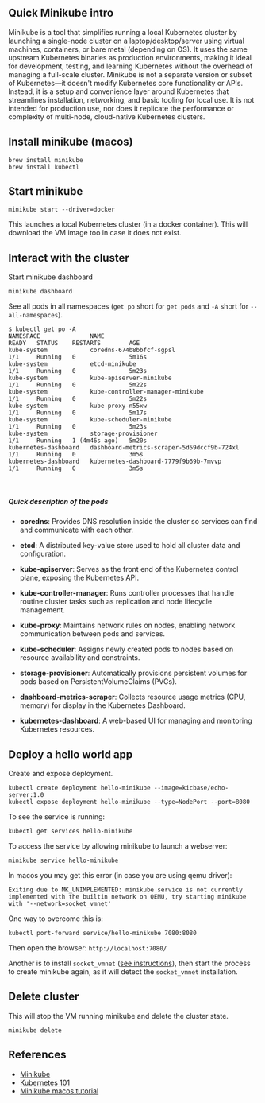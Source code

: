 ## Quick Minikube intro


Minikube is a tool that simplifies running a local Kubernetes cluster by
launching a single-node cluster on a laptop/desktop/server using virtual
machines, containers, or bare metal (depending on OS). It uses the same upstream
Kubernetes binaries as production environments, making it ideal for development,
testing, and learning Kubernetes without the overhead of managing a full-scale
cluster. Minikube is not a separate version or subset of Kubernetes—it doesn't
modify Kubernetes core functionality or APIs. Instead, it is a setup and
convenience layer around Kubernetes that streamlines installation, networking,
and basic tooling for local use. It is not intended for production use, nor does
it replicate the performance or complexity of multi-node, cloud-native
Kubernetes clusters.

## Install minikube (macos)

```
brew install minikube
brew install kubectl
```

## Start minikube

```
minikube start --driver=docker
```

This launches a local Kubernetes cluster (in a docker container). This will download the VM
image too in case it does not exist.

## Interact with the cluster

Start minikube dashboard

```
minikube dashboard
```

See all pods in all namespaces (`get po` short for `get pods` and `-A` short for
`--all-namespaces`).

```
$ kubectl get po -A
NAMESPACE              NAME                                         READY   STATUS    RESTARTS        AGE
kube-system            coredns-674b8bbfcf-sgpsl                     1/1     Running   0               5m16s
kube-system            etcd-minikube                                1/1     Running   0               5m23s
kube-system            kube-apiserver-minikube                      1/1     Running   0               5m22s
kube-system            kube-controller-manager-minikube             1/1     Running   0               5m22s
kube-system            kube-proxy-n55xw                             1/1     Running   0               5m17s
kube-system            kube-scheduler-minikube                      1/1     Running   0               5m23s
kube-system            storage-provisioner                          1/1     Running   1 (4m46s ago)   5m20s
kubernetes-dashboard   dashboard-metrics-scraper-5d59dccf9b-724xl   1/1     Running   0               3m5s
kubernetes-dashboard   kubernetes-dashboard-7779f9b69b-7mvvp        1/1     Running   0               3m5s
```

<br>

##### Quick description of the pods

- **coredns**: Provides DNS resolution inside the cluster so services can find and communicate with each other.

- **etcd**: A distributed key-value store used to hold all cluster data and configuration.

- **kube-apiserver**: Serves as the front end of the Kubernetes control plane, exposing the Kubernetes API.

- **kube-controller-manager**: Runs controller processes that handle routine cluster tasks such as replication and node lifecycle management.

- **kube-proxy**: Maintains network rules on nodes, enabling network communication between pods and services.

- **kube-scheduler**: Assigns newly created pods to nodes based on resource availability and constraints.

- **storage-provisioner**: Automatically provisions persistent volumes for pods based on PersistentVolumeClaims (PVCs).

- **dashboard-metrics-scraper**: Collects resource usage metrics (CPU, memory) for display in the Kubernetes Dashboard.

- **kubernetes-dashboard**: A web-based UI for managing and monitoring Kubernetes resources.


## Deploy a hello world app

Create and expose deployment.

```
kubectl create deployment hello-minikube --image=kicbase/echo-server:1.0
kubectl expose deployment hello-minikube --type=NodePort --port=8080
```

To see the service is running:

```
kubectl get services hello-minikube
```

To access the service by allowing minikube to launch a webserver:

```
minikube service hello-minikube
```

In macos you may get this error (in case you are using qemu driver):

```
Exiting due to MK_UNIMPLEMENTED: minikube service is not currently implemented with the builtin network on QEMU, try starting minikube with '--network=socket_vmnet'
```

One way to overcome this is:

```
kubectl port-forward service/hello-minikube 7080:8080
```

Then open the browser: `http://localhost:7080/`


Another is to install `socket_vmnet` ([see instructions](https://minikube.sigs.k8s.io/docs/drivers/qemu/#networking)), then start the process to create minikube again, as it will detect the `socket_vmnet` installation.


## Delete cluster

This will stop the VM running minikube and delete the cluster state.

```
minikube delete
```

## References

- [Minikube](https://minikube.sigs.k8s.io/docs/)
- [Kubernetes 101](https://minikube.sigs.k8s.io/docs/tutorials/kubernetes_101/)
- [Minikube macos tutorial](https://devopscube.com/minikube-mac/)


